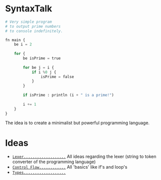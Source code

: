 # SyntaxTalk

```py
# Very simple program
# to output prime numbers
# to console indefinitely.

fn main {
    be i = 2
    
    for {
        be isPrime = true
    
        for be j = i {
            if i %0 j {
                isPrime = false
            }
        }
        
        if isPrime : println (i + " is a prime!")
        
        i += 1
    }
}
```

The idea is to create a minimalist but powerful programming language.

# Ideas

- [`Lexer...................`](https://github.com/ScriptPL/SyntaxTalk/blob/main/docs/Lexer.md) All ideas regarding the lexer (string to token converter of the programming language)
- [`Control Flow............`](https://github.com/ScriptPL/SyntaxTalk/blob/main/docs/ControlFlow.md) All 'basics' like if's and loop's
- [`Types...................`](https://github.com/ScriptPL/SyntaxTalk/blob/main/docs/Types.md)
